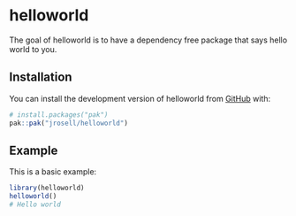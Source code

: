 
# helloworld

<!-- badges: start -->
<!-- badges: end -->

The goal of helloworld is to have a dependency free package that says hello world to you.

## Installation

You can install the development version of helloworld from [GitHub](https://github.com/) with:

``` r
# install.packages("pak")
pak::pak("jrosell/helloworld")
```

## Example

This is a basic example:

``` r
library(helloworld)
helloworld()
# Hello world
```

